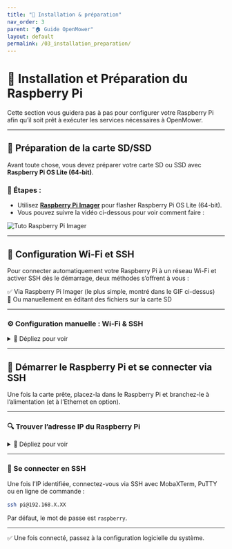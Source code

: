 ```yaml
---
title: "💾 Installation & préparation"
nav_order: 3
parent: "🏠 Guide OpenMower"
layout: default
permalink: /03_installation_preparation/
---
```


# 💾 Installation et Préparation du Raspberry Pi

Cette section vous guidera pas à pas pour configurer votre Raspberry Pi afin qu’il soit prêt à exécuter les services nécessaires à OpenMower.

---

## 📀 Préparation de la carte SD/SSD

Avant toute chose, vous devez préparer votre carte SD ou SSD avec **Raspberry Pi OS Lite (64-bit)**.

### 🔧 Étapes :
- Utilisez [**Raspberry Pi Imager**](https://www.raspberrypi.com/software/) pour flasher Raspberry Pi OS Lite (64-bit).
- Vous pouvez suivre la vidéo ci-dessous pour voir comment faire :

![Tuto Raspberry Pi Imager](https://github.com/juditech3D/Guide-DIY-OpenMower-Mowgli-pour-Robots-Tondeuses-Yard500-et-500B/blob/main/M%C3%A9dia/Tuto%20raspberry%20pi%20imager%20%E2%80%90%20R%C3%A9alis%C3%A9e%20avec%20Clipchamp.gif)

---

## 📡 Configuration Wi-Fi et SSH

Pour connecter automatiquement votre Raspberry Pi à un réseau Wi-Fi et activer SSH dès le démarrage, deux méthodes s’offrent à vous :

✅ Via Raspberry Pi Imager (le plus simple, montré dans le GIF ci-dessus)  
🔧 Ou manuellement en éditant des fichiers sur la carte SD

---

### ⚙️ Configuration manuelle : Wi-Fi & SSH
<details>
<summary>📂 Dépliez pour voir</summary>

#### 1. Préparation de la carte SD

1. Gravez l’image Raspberry Pi OS (64 bits) sur la carte SD avec **Raspberry Pi Imager** ou **Balena Etcher**
2. Insérez la carte dans votre ordinateur
3. Accédez à la partition `boot` (visible depuis Windows/macOS/Linux)
4. Ouvrez un éditeur de texte (Notepad++, TextEdit, Nano…)

#### 2. Créez le fichier `wpa_supplicant.conf`

```sh
country=FR
ctrl_interface=DIR=/var/run/wpa_supplicant GROUP=netdev
update_config=1

network={
    ssid="Votre_SSID"
    psk="Votre_Mot_de_passe"
    key_mgmt=WPA-PSK
}
```

#### 💡 Pour plusieurs réseaux :
```sh
network={
    ssid="Premier_SSID"
    psk="Premier_Mot_de_passe"
    key_mgmt=WPA-PSK
    priority=2
}

network={
    ssid="Deuxieme_SSID"
    psk="Deuxieme_Mot_de_passe"
    key_mgmt=WPA-PSK
    priority=1
}
```

---

#### 3. Activez SSH

Créez un fichier vide nommé `ssh` (sans extension) dans la partition `boot`.

---

#### 4. Sauvegardez et éjectez

- Enregistrez les fichiers
- Éjectez proprement la carte SD ou SSD

</details>

---

## 🚀 Démarrer le Raspberry Pi et se connecter via SSH

Une fois la carte prête, placez-la dans le Raspberry Pi et branchez-le à l’alimentation (et à l’Ethernet en option).

---

### 🔍 Trouver l’adresse IP du Raspberry Pi
<details>
<summary>📡 Dépliez pour voir</summary>

#### 🌐 Méthode 1 – Depuis votre box Internet

- Accédez à votre box (ex : `192.168.1.1`)
- Repérez un appareil nommé **raspberrypi**

#### 🛠️ Méthode 2 – Avec [Advanced IP Scanner](https://www.advanced-ip-scanner.com/fr/)

- Téléchargez, scannez votre réseau
- Repérez un appareil nommé Raspberry Pi

![Advanced IP Scanner](https://github.com/juditech3D/Guide-DIY-OpenMower-Mowgli-pour-Robots-Tondeuses-Yard500-et-500B/blob/main/images/Advanced%20ip%20scanner/Advanced%20ip%20scanner.png)

</details>

---

### 🔑 Se connecter en SSH

Une fois l’IP identifiée, connectez-vous via SSH avec MobaXTerm, PuTTY ou en ligne de commande :

```sh
ssh pi@192.168.X.XX
```

Par défaut, le mot de passe est `raspberry`.

---

✅ Une fois connecté, passez à la configuration logicielle du système.
